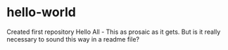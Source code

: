 # hello-world
Created first repository
Hello All - This as prosaic as it gets. But is it really necessary to sound this way in a readme file?
